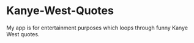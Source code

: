 # Kanye-West-Quotes
My app is for entertainment purposes which loops through funny Kanye West quotes.
